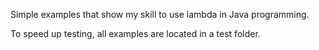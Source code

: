 Simple examples that show my skill to use lambda in Java programming.

To speed up testing, all examples are located in a test folder.
